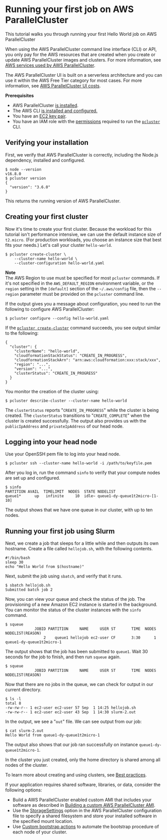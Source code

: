 # Running your first job on AWS ParallelCluster<a name="tutorials-running-your-first-job-on-version-3"></a>

This tutorial walks you through running your first Hello World job on AWS ParallelCluster

When using the AWS ParallelCluster command line interface \(CLI\) or API, you only pay for the AWS resources that are created when you create or update AWS ParallelCluster images and clusters\. For more information, see [AWS services used by AWS ParallelCluster](aws-services-v3.md)\.

The AWS ParallelCluster UI is built on a serverless architecture and you can use it within the AWS Free Tier category for most cases\. For more information, see [AWS ParallelCluster UI costs](install-pcui-v3.md#install-pcui-costs-v3)\.

**Prerequisites**
+ AWS ParallelCluster [is installed](install-v3-parallelcluster.md)\.
+ The AWS CLI [is installed and configured\.](https://docs.aws.amazon.com/cli/latest/userguide/getting-started-install.html)
+ You have an [EC2 key pair](https://docs.aws.amazon.com/AWSEC2/latest/UserGuide/ec2-key-pairs.html)\.
+ You have an IAM role with the [permissions](iam-roles-in-parallelcluster-v3.md#iam-roles-in-parallelcluster-v3-example-user-policies) required to run the [`pcluster`](pcluster-v3.md) CLI\.

## Verifying your installation<a name="tutorial-1stjob-verify-install"></a>

 First, we verify that AWS ParallelCluster is correctly, including the Node\.js dependency, installed and configured\. 

```
$ node --version
v16.8.0
$ pcluster version
{
  "version": "3.6.0"
}
```

This returns the running version of AWS ParallelCluster\.

## Creating your first cluster<a name="tutorial-1stjob-first-cluster"></a>

Now it's time to create your first cluster\. Because the workload for this tutorial isn't performance intensive, we can use the default instance size of `t2.micro`\. \(For production workloads, you choose an instance size that best fits your needs\.\) Let's call your cluster `hello-world`\.

```
$ pcluster create-cluster \
    --cluster-name hello-world \
    --cluster-configuration hello-world.yaml
```

**Note**  
The AWS Region to use must be specified for most `pcluster` commands\. If it's not specified in the `AWS_DEFAULT_REGION` environment variable, or the `region` setting in the `[default]` section of the `~/.aws/config` file, then the `--region` parameter must be provided on the `pcluster` command line\.

If the output gives you a message about configuration, you need to run the following to configure AWS ParallelCluster: 

```
$ pcluster configure --config hello-world.yaml
```

 If the [`pcluster create-cluster`](pcluster.create-cluster-v3.md) command succeeds, you see output similar to the following: 

```
{
  "cluster": {
    "clusterName": "hello-world",
    "cloudformationStackStatus": "CREATE_IN_PROGRESS",
    "cloudformationStackArn": "arn:aws:cloudformation:xxx:stack/xxx",
    "region": "...",
    "version": "...",
    "clusterStatus": "CREATE_IN_PROGRESS"
  }
}
```

 You monitor the creation of the cluster using: 

```
$ pcluster describe-cluster --cluster-name hello-world
```

 The `clusterStatus` reports "`CREATE_IN_PROGRESS`" while the cluster is being created\. The `clusterStatus` transitions to "`CREATE_COMPLETE`" when the cluster is created successfully\. The output also provides us with the `publicIpAddress` and `privateIpAddress` of our head node\.

## Logging into your head node<a name="tutorial-1stjob-logging-in-head-node"></a>

 Use your OpenSSH pem file to log into your head node\. 

```
$ pcluster ssh --cluster-name hello-world -i /path/to/keyfile.pem
```

 After you log in, run the command `sinfo` to verify that your compute nodes are set up and configured\. 

```
$ sinfo
PARTITION AVAIL  TIMELIMIT  NODES  STATE NODELIST
queue1*      up   infinite     10  idle~ queue1-dy-queue1t2micro-[1-10]
```

 The output shows that we have one queue in our cluster, with up to ten nodes\. 

## Running your first job using Slurm<a name="tutorial-1stjob-first-slurm-job"></a>

Next, we create a job that sleeps for a little while and then outputs its own hostname\. Create a file called `hellojob.sh`, with the following contents\.

```
#!/bin/bash
sleep 30
echo "Hello World from $(hostname)"
```

 Next, submit the job using `sbatch`, and verify that it runs\. 

```
$ sbatch hellojob.sh
Submitted batch job 2
```

 Now, you can view your queue and check the status of the job\. The provisioning of a new Amazon EC2 instance is started in the background\. You can monitor the status of the cluster instances with the `sinfo` command\.

```
$ squeue
             JOBID PARTITION     NAME     USER ST       TIME  NODES NODELIST(REASON)
                 2    queue1 hellojob ec2-user CF       3:30      1 queue1-dy-queue1t2micro-1
```

 The output shows that the job has been submitted to `queue1`\. Wait 30 seconds for the job to finish, and then run `squeue` again\. 

```
$ squeue
             JOBID PARTITION     NAME     USER ST       TIME  NODES NODELIST(REASON)
```

 Now that there are no jobs in the queue, we can check for output in our current directory\. 

```
$ ls -l
total 8
-rw-rw-r-- 1 ec2-user ec2-user 57 Sep  1 14:25 hellojob.sh
-rw-rw-r-- 1 ec2-user ec2-user 43 Sep  1 14:30 slurm-2.out
```

 In the output, we see a "`out`" file\. We can see output from our job: 

```
$ cat slurm-2.out
Hello World from queue1-dy-queue1t2micro-1
```

The output also shows that our job ran successfully on instance `queue1-dy-queue1t2micro-1`\.

In the cluster you just created, only the home directory is shared among all nodes of the cluster\.

To learn more about creating and using clusters, see [Best practices](best-practices-v3.md)\.

If your application requires shared software, libraries, or data, consider the following options:
+ Build a AWS ParallelCluster enabled custom AMI that includes your software as described in [Building a custom AWS ParallelCluster AMI](building-custom-ami-v3.md)\.
+ Use the [StorageSettings](SharedStorage-v3.md) option in the AWS ParallelCluster configuration file to specify a shared filesystem and store your installed software in the specified mount location\.
+ Use [Custom bootstrap actions](custom-bootstrap-actions-v3.md) to automate the bootstrap procedure of each node of your cluster\.